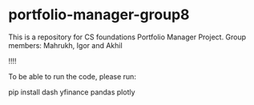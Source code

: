 # portfolio-manager-group8

This is a repository for CS foundations Portfolio Manager Project.
Group members: Mahrukh, Igor and Akhil

!!!!

To be able to run the code, please run:

pip install dash yfinance pandas plotly